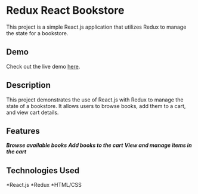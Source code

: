 # Redux React Bookstore
This project is a simple React.js application that utilizes Redux to manage the state for a bookstore.

## Demo
Check out the live demo [here](https://neon-manatee-d77bd4.netlify.app/).

## Description
This project demonstrates the use of React.js with Redux to manage the state of a bookstore. It allows users to browse books, add them to a cart, and view cart details.

## Features
***Browse available books***
***Add books to the cart***
***View and manage items in the cart***

## Technologies Used
*React.js
*Redux
*HTML/CSS


